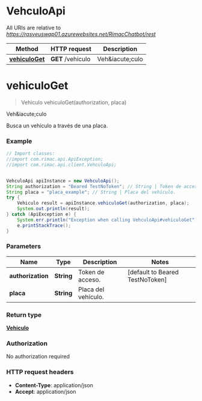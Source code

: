 # VehculoApi

All URIs are relative to *https://rasveuswap01.azurewebsites.net/RimacChatbot/rest*

Method | HTTP request | Description
------------- | ------------- | -------------
[**vehiculoGet**](VehculoApi.md#vehiculoGet) | **GET** /vehiculo | Veh&amp;iacute;culo


<a name="vehiculoGet"></a>
# **vehiculoGet**
> Vehiculo vehiculoGet(authorization, placa)

Veh&amp;iacute;culo

Busca un vehículo a través de una placa. 

### Example
```java
// Import classes:
//import com.rimac.api.ApiException;
//import com.rimac.api.client.VehculoApi;


VehculoApi apiInstance = new VehculoApi();
String authorization = "Beared TestNoToken"; // String | Token de acceso.
String placa = "placa_example"; // String | Placa del vehículo.
try {
    Vehiculo result = apiInstance.vehiculoGet(authorization, placa);
    System.out.println(result);
} catch (ApiException e) {
    System.err.println("Exception when calling VehculoApi#vehiculoGet");
    e.printStackTrace();
}
```

### Parameters

Name | Type | Description  | Notes
------------- | ------------- | ------------- | -------------
 **authorization** | **String**| Token de acceso. | [default to Beared TestNoToken]
 **placa** | **String**| Placa del vehículo. |

### Return type

[**Vehiculo**](Vehiculo.md)

### Authorization

No authorization required

### HTTP request headers

 - **Content-Type**: application/json
 - **Accept**: application/json

